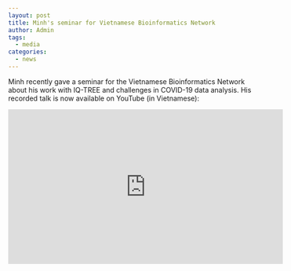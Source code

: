 ```yaml
---
layout: post
title: Minh's seminar for Vietnamese Bioinformatics Network
author: Admin
tags:
  - media
categories: 
  - news
---
```


Minh recently gave a seminar for the Vietnamese Bioinformatics Network about his work with IQ-TREE and challenges in COVID-19 data analysis. His recorded talk is now available on YouTube (in Vietnamese):


<iframe width="560" height="315" src="https://www.youtube.com/embed/2YXJPuVye8s" frameborder="0" allow="accelerometer; autoplay; clipboard-write; encrypted-media; gyroscope; picture-in-picture" allowfullscreen></iframe>

